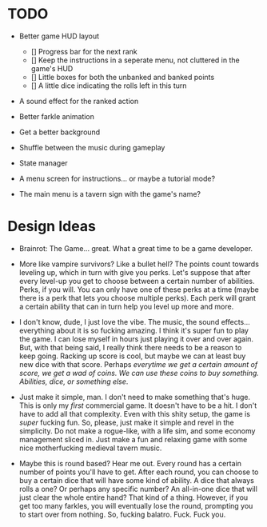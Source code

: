 # TODO 

- Better game HUD layout 
    - [] Progress bar for the next rank 
    - [] Keep the instructions in a seperate menu, not cluttered in the game's HUD 
    - [] Little boxes for both the unbanked and banked points
    - [] A little dice indicating the rolls left in this turn
- A sound effect for the ranked action

- Better farkle animation
- Get a better background 
- Shuffle between the music during gameplay

- State manager
- A menu screen for instructions... or maybe a tutorial mode? 
- The main menu is a tavern sign with the game's name?

# Design Ideas

- Brainrot: The Game... great. What a great time to be a game developer. 

- More like vampire survivors? Like a bullet hell? The points count towards leveling up, which in turn with give you perks. Let's suppose that after every level-up you get to choose between a certain number of abilities. Perks, if you will. You can only have one of these perks at a time (maybe there is a perk that lets you choose multiple perks). Each perk will grant a certain ability that can in turn help you level up more and more. 

- I don't know, dude, I just love the vibe. The music, the sound effects... everything about it is so fucking amazing. I think it's super fun to play the game. I can lose myself in hours just playing it over and over again. But, with that being said, I really think there needs to be a reason to keep going. Racking up score is cool, but maybe we can at least buy new dice with that score. Perhaps _everytime we get a certain amount of score, we get a wad of coins. We can use these coins to buy something. Abilities, dice, or something else_. 

- Just make it simple, man. I don't need to make something that's huge. This is only my _first_ commercial game. It doesn't have to be a hit. I don't have to add all that complexity. Even with this shity setup, the game is _super_ fucking fun. So, please, just make it simple and revel in the simplicity. Do not make a rogue-like, with a life sim, and some economy management sliced in. Just make a fun and relaxing game with some nice motherfucking medieval tavern music.

- Maybe this is round based? Hear me out. Every round has a certain number of points you'll have to get. After each round, you can choose to buy a certain dice that will have some kind of ability. A dice that always rolls a one? Or perhaps any specific number? An all-in-one dice that will just clear the whole entire hand? That kind of a thing. However, if you get too many farkles, you will eventually lose the round, prompting you to start over from nothing. So, fucking balatro. Fuck. Fuck you.
